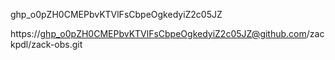 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

https://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@github.com/zackpdl/zack-obs.git